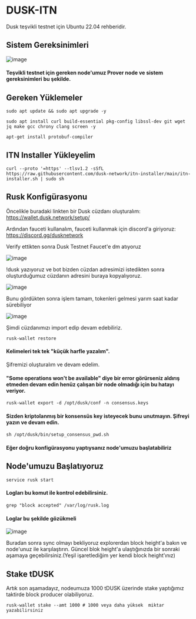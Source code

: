# DUSK-ITN
Dusk teşvikli testnet için Ubuntu 22.04 rehberidir.

## Sistem Gereksinimleri

![image](https://github.com/Alping0/DUSK-ITN/assets/105454859/3430556d-a617-4036-ad27-b569eeaae0cf)

#### Teşvikli testnet için gereken node'umuz Prover node ve sistem gereksinimleri bu şekilde.

## Gereken Yüklemeler

```
sudo apt update && sudo apt upgrade -y
```
```
sudo apt install curl build-essential pkg-config libssl-dev git wget jq make gcc chrony clang screen -y
```
```
apt-get install protobuf-compiler
```

## ITN Installer Yükleyelim

```
curl --proto '=https' --tlsv1.2 -sSfL https://raw.githubusercontent.com/dusk-network/itn-installer/main/itn-installer.sh | sudo sh
```

## Rusk Konfigürasyonu

Öncelikle buradaki linkten bir Dusk cüzdanı oluşturalım:
https://wallet.dusk.network/setup/


Ardından fauceti kullanalım, fauceti kullanmak için discord'a giriyoruz:
https://discord.gg/dusknetwork

Verify ettikten sonra Dusk Testnet Faucet'e dm atıyoruz

![image](https://github.com/Alping0/DUSK-ITN/assets/105454859/c8bfb70e-dc82-480f-9abe-7391567964c2)

!dusk yazıyoruz ve bot bizden cüzdan adresimizi istedikten sonra oluşturduğumuz cüzdanın adresini buraya kopyalıyoruz.

![image](https://github.com/Alping0/DUSK-ITN/assets/105454859/194c820c-b340-4dcf-9356-c7e22cde396b)

Bunu gördükten sonra işlem tamam, tokenleri gelmesi yarım saat kadar sürebiliyor

![image](https://github.com/Alping0/DUSK-ITN/assets/105454859/4cf335b7-6d74-4793-b564-ba535a74ea2e)

Şimdi cüzdanımızı import edip devam edebiliriz.

```
rusk-wallet restore
```
#### Kelimeleri tek tek "küçük harfle yazalım".

Şifremizi oluşturalım ve devam edelim.

#### "Some operations won't be available" diye bir error görürseniz aldırış etmeden devam edin henüz çalışan bir node olmadığı için bu hatayı veriyor.

```
rusk-wallet export -d /opt/dusk/conf -n consensus.keys
```
#### Sizden kriptolanmış bir konsensüs key isteyecek bunu unutmayın. Şifreyi yazın ve devam edin.

```
sh /opt/dusk/bin/setup_consensus_pwd.sh
```
#### Eğer doğru konfigürasyonu yaptıysanız node'umuzu başlatabiliriz

## Node'umuzu Başlatıyoruz
```
service rusk start
```

#### Logları bu komut ile kontrol edebilirsiniz.
```
grep "block accepted" /var/log/rusk.log
```
#### Loglar bu şekilde gözükmeli

![image](https://github.com/Alping0/DUSK-ITN/assets/105454859/a1a954d6-74ef-48e9-88ff-7255df8fa76b)

Buradan sonra sync olmayı bekliyoruz explorerdan block height'a bakın ve node'unuz ile karşılaştırın. Güncel blok height'a ulaştığınızda bir sonraki aşamaya geçebilirsiniz.(Yeşil işaretlediğim yer kendi block height'ınız)

## Stake tDUSK

Artık son aşamadayız, nodeumuza 1000 tDUSK üzerinde stake yaptığımız taktirde block producer olabiliyoruz.

```
rusk-wallet stake --amt 1000 # 1000 veya daha yüksek  miktar yazabilirsiniz
```


















